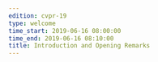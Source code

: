 ```yaml
---
edition: cvpr-19
type: welcome
time_start: 2019-06-16 08:00:00
time_end: 2019-06-16 08:10:00
title: Introduction and Opening Remarks
---
```

